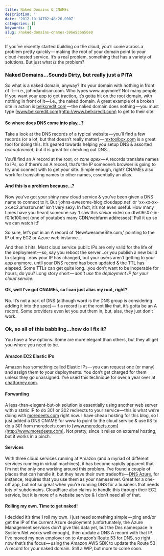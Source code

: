 ```yaml
---
title: Naked Domains & CNAMEs
description: ''
date: '2012-10-14T02:48:26.000Z'
categories: []
keywords: []
slug: /naked-domains-cnames-596e536a56e0
---
```


If you’ve recently started building on the cloud, you’ll come across a problem pretty quickly — making the root of your domain point to your cloud-hosted service. It’s a real problem, something that has a variety of solutions. But just what _is_ the problem?

### Naked Domains…Sounds Dirty, but really just a PITA

So what is a naked domain, anyway? It’s your domain with nothing in front of it — i.e., johndandison.com. Who types www anymore? Not many people. If you want your app to get traction, it’s gotta hit on the root domain, with nothing in front of it — i.e., the naked domain. A great example of a broken site in action is [belkcredit.com](http://belkcredit.com) — the naked domain does nothing — you must type [www.belkcredit.com](http://www.belkcredit.com) to get to their site.

#### So where does DNS come into play…?

Take a look at the DNS records of a typical website — you’ll find a few records (or a lot, but that doesn’t really matter) — [mxtoolbox.com](http://mxtoolbox.com) is a great tool for doing this. It’s geared towards helping you setup DNS & assorted _accoutrement_, but it is great for checking out DNS.

You’ll find an A record at the root, or _zone apex_ — A records translate names to IPs, so if there’s an A record, that’s the IP someone’s browser is going to try and connect with to get your site. Simple enough, right? CNAMEs also work for translating names to other names, essentially an alias.

#### And this is a problem because…?

Now you’ve got your shiny new cloud service & you’ve been given a DNS name to connect to it. But ‘johns-awesome-blog.cloudapp.net’ or ‘xx-xx-xx-xx.ec2.amazon.net’ isn’t very sexy. In fact, it’s not even useful. How many times have you heard someone say ‘I saw this _stellar_ video on dfw06s07-in-f0.1e100.net (one of youtube’s many CDN/webfarm addresses)! Pull it up so we can watch it!’

So sure, let’s put in an A record of ‘NewAwesomeSite.com,’ pointing to the IP of my EC2 or Azure web instance…

And then it hits. Most cloud service public IPs are only valid for the life of the deployment — so, say you reboot the server…or you publish a new build to staging…now your IP has changed, but your users aren’t getting to your app anymore, until your DNS record has been updated & the TTL has elapsed. Some TTLs can get quite long…you don’t want to be inoperable for hours, do you? Long story short — _don’t use the deployment IP for your cloud service._

#### Ok, well I’ve got CNAMEs, so I can just alias my root, right?

No. It’s not a part of DNS (although word is the DNS group is considering adding it into the spec) — if a record is at the root like that, it’s gotta be an A record. Some providers even let you put them in, but, alas, they just don’t work.

### Ok, so all of this babbling…how do I fix it?

You have a few options. Some are more elegant than others, but they all get you where you need to be.

#### Amazon EC2 Elastic IPs

Amazon has something called Elastic IPs — you can request one (or many) and assign them to your deployments. You don’t get charged for them unless they go unassigned. I’ve used this technique for over a year over at [chattorney.com](http://chattorney.com).

#### Forwarding

A less-than-elegant-but-ok solution is essentially using another web server with a static IP to do 301 or 302 redirects to your service — this is what we’re doing with [moredeets.com](http://moredeets.com) right now. I have cheap hosting for this blog, so I just added a DNS CNAME for www to point to the cloud service & use IIS to do a 301 from moredeets.com to [www.moredeets.com](http://www.moredeets.com). Not pretty, since it relies on external hosting, but it works in a pinch.

#### Services

With three cloud services running at Amazon (and a myriad of different services running in virtual machines), it has become rapidly apparent that I’m not the only one working around this problem. I’ve found a couple of places that can handle it, but they have their own tradeoffs — [DNS Azure](http://dnsazure.com), for instance, requires that you use them as your nameserver. Great for a one-off app, but not so great when you’re running DNS for a business that needs lots of subdomains. CloudFlare also claims to handle this through their EC2 service, but it is more of a website service & I don’t need all of that.

#### Rolling my own. Time to get naked!

I decided it’s time I roll my own. I just need something simple — ping and/or get the IP of the current Azure deployment (unfortunately, the Azure Management services don’t give this data yet, but the Dns namespace in System.Net works well enough), then update a DNS A record with that IP. I’ve moved my new employer on to Amazon’s Route 53 for DNS, so right now that’s the focus — using the Amazon AWS SDK to update the Route 53 A record for your naked domain. Still a WIP, but more to come soon.